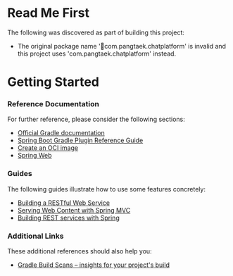 # Read Me First
The following was discovered as part of building this project:

* The original package name 'com.pangtaek.chatplatform' is invalid and this project uses 'com.pangtaek.chatplatform' instead.

# Getting Started

### Reference Documentation
For further reference, please consider the following sections:

* [Official Gradle documentation](https://docs.gradle.org)
* [Spring Boot Gradle Plugin Reference Guide](https://docs.spring.io/spring-boot/3.5.0-M1/gradle-plugin)
* [Create an OCI image](https://docs.spring.io/spring-boot/3.5.0-M1/gradle-plugin/packaging-oci-image.html)
* [Spring Web](https://docs.spring.io/spring-boot/3.5.0-M1/reference/web/servlet.html)

### Guides
The following guides illustrate how to use some features concretely:

* [Building a RESTful Web Service](https://spring.io/guides/gs/rest-service/)
* [Serving Web Content with Spring MVC](https://spring.io/guides/gs/serving-web-content/)
* [Building REST services with Spring](https://spring.io/guides/tutorials/rest/)

### Additional Links
These additional references should also help you:

* [Gradle Build Scans – insights for your project's build](https://scans.gradle.com#gradle)

